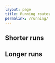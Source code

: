 ```yaml
---
layout: page
title: Running routes
permalink: /running/
---
```


## Shorter runs

<div class="strava-embed-placeholder" data-embed-type="route" data-embed-id="3355600712816995580" data-style="hybrid" data-terrain="3d" data-map-hash="13.73/42.44891/-76.47439" data-from-embed="true"></div><script src="https://strava-embeds.com/embed.js"></script>

<div class="strava-embed-placeholder" data-embed-type="route" data-embed-id="3355601680330391804" data-style="hybrid" data-terrain="3d" data-map-hash="12.66/42.4381/-76.47216" data-from-embed="true"></div><script src="https://strava-embeds.com/embed.js"></script>

<div class="strava-embed-placeholder" data-embed-type="route" data-embed-id="3355605703082760444" data-style="hybrid" data-terrain="3d" data-map-hash="12.46/42.45515/-76.48641" data-from-embed="true"></div><script src="https://strava-embeds.com/embed.js"></script>

## Longer runs

<div class="strava-embed-placeholder" data-embed-type="route" data-embed-id="3354546110843198410" data-style="hybrid" data-terrain="3d" data-map-hash="12.26/42.4525/-76.50061" data-from-embed="true"></div><script src="https://strava-embeds.com/embed.js"></script>

<div class="strava-embed-placeholder" data-embed-type="route" data-embed-id="3355603298170809596" data-style="hybrid" data-terrain="3d" data-map-hash="11.7/42.4638/-76.4671" data-from-embed="true"></div><script src="https://strava-embeds.com/embed.js"></script>


